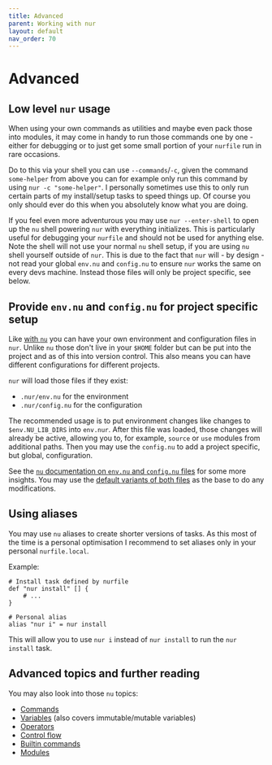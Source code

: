```yaml
---
title: Advanced
parent: Working with nur
layout: default
nav_order: 70
---
```


# Advanced

## Low level `nur` usage

When using your own commands as utilities and maybe even pack those into modules, it may come in handy to
run those commands one by one - either for debugging or to just get some small portion of your `nurfile`
run in rare occasions.

Do to this via your shell you can use `--commands`/`-c`, given the command `some-helper` from above you can
for example only run this command by using `nur -c "some-helper"`. I personally sometimes use this to only
run certain parts of my install/setup tasks to speed things up. Of course you only should ever do this when you
absolutely know what you are doing.

If you feel even more adventurous you may use `nur --enter-shell` to open up the `nu` shell powering `nur`
with everything initializes. This is particularly useful for debugging your `nurfile` and should not be used
for anything else. Note the shell will not use your normal `nu` shell setup, if you are using `nu` shell yourself
outside of `nur`. This is due to the fact that `nur` will - by design - not read your global `env.nu` and
`config.nu` to ensure `nur` works the same on every devs machine. Instead those files will only be project
specific, see below.

## Provide `env.nu` and `config.nu` for project specific setup

Like [with `nu`](https://www.nushell.sh/book/configuration.html) you can have your own environment
and configuration files in `nur`. Unlike `nu` those don't live in your `$HOME` folder but can be put into the
project and as of this into version control. This also means you can have different configurations for
different projects.

`nur` will load those files if they exist:

- `.nur/env.nu` for the environment
- `.nur/config.nu` for the configuration

The recommended usage is to put environment changes like changes to `$env.NU_LIB_DIRS` into `env.nur`.
After this file was loaded, those changes will already be active, allowing you to, for example, `source` or
`use` modules from additional paths. Then you may use the `config.nu` to add a project specific, but global,
configuration.

See the [`nu` documentation on `env.nu` and `config.nu` files](https://www.nushell.sh/book/configuration.html#nushell-configuration-with-env-nu-and-config-nu)
for some more insights. You may use the [default variants of both files](https://github.com/nur-taskrunner/nur/tree/main/src/nu-scripts)
as the base to do any modifications.

## Using aliases

You may use `nu` aliases to create shorter versions of tasks. As this most of the time is a personal optimisation
I recommend to set aliases only in your personal `nurfile.local`.

Example:

```shell
# Install task defined by nurfile
def "nur install" [] {
    # ...
}

# Personal alias
alias "nur i" = nur install
```

This will allow you to use `nur i` instead of `nur install` to run the `nur install` task.

## Advanced topics and further reading

You may also look into those `nu` topics:

- [Commands](https://www.nushell.sh/book/custom_commands.html)
- [Variables](https://www.nushell.sh/book/variables_and_subexpressions.html) (also covers immutable/mutable variables)
- [Operators](https://www.nushell.sh/book/operators.html)
- [Control flow](https://www.nushell.sh/book/control_flow.html)
- [Builtin commands](https://www.nushell.sh/commands/)
- [Modules](https://www.nushell.sh/book/modules.html)
